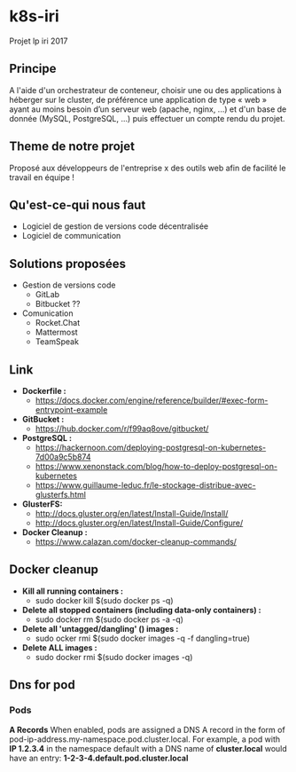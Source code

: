 # k8s-iri
Projet lp iri 2017

## Principe
A l'aide d'un orchestrateur de conteneur, choisir une ou des applications à héberger sur le cluster, de préférence une application de type « web » ayant au moins besoin d’un serveur web (apache, nginx, ...) et d'un base de donnée (MySQL, PostgreSQL, ...) puis effectuer un compte rendu du projet.

## Theme de notre projet
Proposé aux développeurs de l'entreprise x des outils web afin de facilité le travail en équipe !

## Qu'est-ce-qui nous faut
* Logiciel de gestion de versions code décentralisée
* Logiciel de communication

## Solutions proposées
* Gestion de versions code
  * GitLab
  * Bitbucket ??
* Comunication
  * Rocket.Chat
  * Mattermost
  * TeamSpeak
## Link

* __Dockerfile :__
  * https://docs.docker.com/engine/reference/builder/#exec-form-entrypoint-example
* __GitBucket :__
  * https://hub.docker.com/r/f99aq8ove/gitbucket/
* __PostgreSQL :__
  * https://hackernoon.com/deploying-postgresql-on-kubernetes-7d00a9c5b874
  * https://www.xenonstack.com/blog/how-to-deploy-postgresql-on-kubernetes
  * https://www.guillaume-leduc.fr/le-stockage-distribue-avec-glusterfs.html
* __GlusterFS:__
  * http://docs.gluster.org/en/latest/Install-Guide/Install/
  * http://docs.gluster.org/en/latest/Install-Guide/Configure/
* __Docker Cleanup :__
  * https://www.calazan.com/docker-cleanup-commands/

## Docker cleanup

* __Kill all running containers :__
  * sudo docker kill $(sudo docker ps -q)
* __Delete all stopped containers (including data-only containers) :__
  * sudo docker rm $(sudo docker ps -a -q)
* __Delete all 'untagged/dangling' (<none>) images :__
  * sudo ocker rmi $(sudo docker images -q -f dangling=true)
* __Delete ALL images :__
  * sudo docker rmi $(sudo docker images -q)
  
## Dns for pod
### Pods
__A Records__
When enabled, pods are assigned a DNS A record in the form of pod-ip-address.my-namespace.pod.cluster.local.
For example, a pod with __IP 1.2.3.4__ in the namespace default with a DNS name of __cluster.local__ would have an entry: __1-2-3-4.default.pod.cluster.local__

